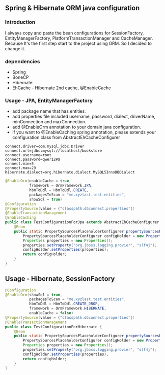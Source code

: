 ## Spring & Hibernate ORM java configuration

### Introduction

I always copy and paste the bean configurations for SessionFactory, EntityManagerFactory, PlatformTransactionManager and CacheManager. Because It's the first step start to the project using ORM.
So I decided to change it.

### dependencies

* Spring
* BoneCP
* Hibernate
* EhCache - Hibernate 2nd cache, @EnableCache

### Usage - JPA, EntityManagerFactory

* add package name that has entities.
* add properties file included username, password, dialect, driverName, minConnection and maxConnection.
* add @EnableOrm annotation to your domain java configuration.
* if you want to @EnableCaching spring annotation, please extends your configuration class from AbstractEhCacheConfigurer


```properties
connect.driver=com.mysql.jdbc.Driver
connect.url=jdbc:mysql://localhost/bookstore
connect.username=root
connect.password=qwer12#$
connect.min=5
connect.max=20
hibernate.dialect=org.hibernate.dialect.MySQL5InnoDBDialect
```


```java
@EnableOrm(enableCache = true,
           framework = OrmFramework.JPA,
           hbmToDdl = HbmToDdl.CREATE,
           packagesToScan = "me.xyzlast.test.entities",
           showSql = true)
@Configuration
@PropertySource(value = {"classpath:dbconnect.properties"})
@EnableTransactionManagement
@EnableCaching
public class TestConfigurationForJpa extends AbstractEhCacheConfigurer {
    @Bean
    public static PropertySourcesPlaceholderConfigurer propertySourcesPlaceholderConfigurer() {
        PropertySourcesPlaceholderConfigurer configHolder = new PropertySourcesPlaceholderConfigurer();
        Properties properties = new Properties();
        properties.setProperty("org.jboss.logging.provier", "slf4j");
        configHolder.setProperties(properties);
        return configHolder;
    }
}
```
## Usage - Hibernate, SessionFactory
```java
@Configuration
@EnableOrm(showSql = true,
           packagesToScan = "me.xyzlast.test.entities",
           hbmToDdl = HbmToDdl.CREATE_DROP,
           framework = OrmFramework.HIBERNATE,
           enableCache = false)
@PropertySource(value = {"classpath:dbconnect.properties"})
@EnableTransactionManagement
public class TestConfigurationForHibernate {
    @Bean
    public static PropertySourcesPlaceholderConfigurer propertySourcesPlaceholderConfigurer() {
        PropertySourcesPlaceholderConfigurer configHolder = new PropertySourcesPlaceholderConfigurer();
        Properties properties = new Properties();
        properties.setProperty("org.jboss.logging.provier", "slf4j");
        configHolder.setProperties(properties);
        return configHolder;
    }
}
```
